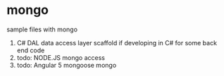 # mongo

sample files with mongo

1) C# DAL data access layer scaffold if developing in C# for some back end code
2) todo:  NODE.JS mongo access
3) todo:  Angular 5 mongoose mongo
